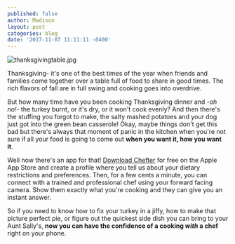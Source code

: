 ```yaml
---
published: false
author: Madison
layout: post
categories: blog
date: '2017-11-07 11:11:11 -0400'
---
```

![thanksgivingtable.jpg]({{site.baseurl}}/img/thanksgivingtable.jpg)

Thanksgiving- it's one of the best times of the year when friends and families come together over a table full of food to share in good times. The rich flavors of fall are in full swing and cooking goes into overdrive.

But how many time have you been cooking Thanksgiving dinner and -_oh no!_- the turkey burnt, or it's dry, or it won't cook evenly? And then there's the stuffing you forgot to make, the salty mashed potatoes and your dog just got into the green bean casserole! Okay, maybe things don't get this bad but there's always that moment of panic in the kitchen when you're not sure if all your food is going to come out **when you want it, how you want it**. 

Well now there's an app for that! [Download Chefter](https://itunes.apple.com/app/apple-store/id1083651067?mt=8) for free on the Apple App Store and create a profile where you tell us about your dietary restrictions and preferences. Then, for a few cents a minute, you can connect with a trained and professional chef using your forward facing camera. Show them exactly what you're cooking and they can give you an instant answer. 

So if you need to know how to fix your turkey in a jiffy, how to make that picture perfect pie, or figure out the quickest side dish you can bring to your Aunt Sally's, **now you can have the confidence of a cooking _with_ a chef** right on your phone.
